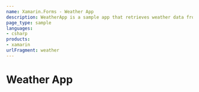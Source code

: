 ```yaml
---
name: Xamarin.Forms - Weather App
description: WeatherApp is a sample app that retrieves weather data from OpenWeatherMap. To use this sample, you must sign up for a free API key.
page_type: sample
languages:
- csharp
products:
- xamarin
urlFragment: weather
---
```

# Weather App
